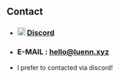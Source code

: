 ## Contact

* ### <img src="https://discord.com/assets/847541504914fd33810e70a0ea73177e.ico" width="18px" height="18px"/>  [Discord](https://discord.com/users/1350256659444006975)

* ### E-MAIL : hello@luenn.xyz
* I prefer to contacted via discord!
